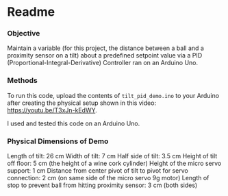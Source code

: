 # Readme 

### Objective
Maintain a variable (for this project, the distance between a ball and a proximity sensor on a tilt) about a predefined setpoint value via a PID (Proportional-Integral-Derivative) Controller ran on an Arduino Uno. 

### Methods

To run this code, upload the contents of `tilt_pid_demo.ino` to your Arduino after creating the physical setup shown in this video: https://youtu.be/T3xJn-kEdWY. 

I used and tested this code on an Arduino Uno. 

### Physical Dimensions of Demo 
Length of tilt: 26 cm
Width of tilt: 7 cm
Half side of tilt: 3.5 cm
Height of tilt off floor: 5 cm (the height of a wine cork cylinder)
Height of the micro servo support: 1 cm 
Distance from center pivot of tilt to pivot for servo connection: 2 cm (on same side of the micro servo 9g motor)
Length of stop to prevent ball from hitting proximity sensor: 3 cm (both sides)
